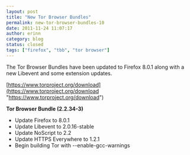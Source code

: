 ```yaml
---
layout: post
title: "New Tor Browser Bundles"
permalink: new-tor-browser-bundles-10
date: 2011-11-24 11:07:17
author: erinn
category: blog
status: closed
tags: ["firefox", "tbb", "tor browser"]
---
```


The Tor Browser Bundles have been updated to Firefox 8.0.1 along with a new Libevent and some extension updates.

[https://www.torproject.org/download](https://www.torproject.org/download "https://www.torproject.org/download")

**Tor Browser Bundle (2.2.34-3)**

-   Update Firefox to 8.0.1
-   Update Libevent to 2.0.16-stable
-   Update NoScript to 2.2
-   Update HTTPS Everywhere to 1.2.1
-   Begin building Tor with --enable-gcc-warnings

